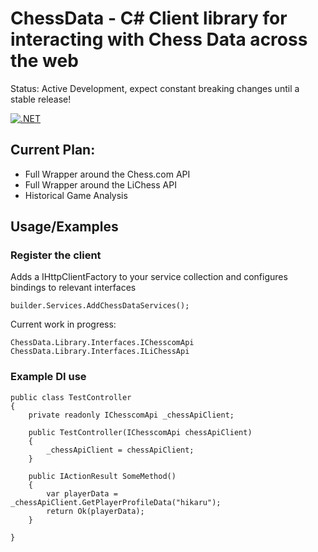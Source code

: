 
# ChessData - C# Client library for interacting with Chess Data across the web

Status: Active Development, expect constant breaking changes until a stable release!

[![.NET](https://github.com/JamesShelley/ChessData/actions/workflows/dotnet.yml/badge.svg?branch=master)](https://github.com/JamesShelley/ChessData/actions/workflows/dotnet.yml)

## Current Plan: 
- Full Wrapper around the Chess.com API
- Full Wrapper around the LiChess API
- Historical Game Analysis

## Usage/Examples

### Register the client 
Adds a IHttpClientFactory to your service collection and configures bindings to relevant interfaces
```
builder.Services.AddChessDataServices();
```

Current work in progress:
```
ChessData.Library.Interfaces.IChesscomApi
ChessData.Library.Interfaces.ILiChessApi
```

### Example DI use
```
public class TestController 
{
    private readonly IChesscomApi _chessApiClient;

    public TestController(IChesscomApi chessApiClient)
    {
        _chessApiClient = chessApiClient;
    }

    public IActionResult SomeMethod()
    {
        var playerData = _chessApiClient.GetPlayerProfileData("hikaru");
        return Ok(playerData);
    }

}
```

